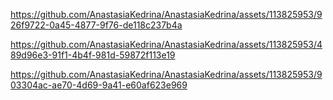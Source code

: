 https://github.com/AnastasiaKedrina/AnastasiaKedrina/assets/113825953/926f9722-0a45-4877-9f76-de118c237b4a

https://github.com/AnastasiaKedrina/AnastasiaKedrina/assets/113825953/489d96e3-91f1-4b4f-981d-59872f113e19

https://github.com/AnastasiaKedrina/AnastasiaKedrina/assets/113825953/903304ac-ae70-4d69-9a41-e60af623e969

